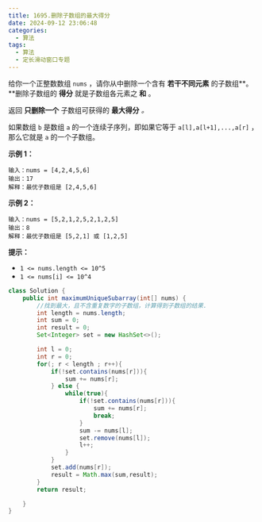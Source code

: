 ```yaml
---
title: 1695.删除子数组的最大得分
date: 2024-09-12 23:06:48
categories:
  - 算法
tags:
  - 算法
  - 定长滑动窗口专题
---
```


给你一个正整数数组 `nums` ，请你从中删除一个含有 **若干不同元素** 的子数组**。**删除子数组的 **得分** 就是子数组各元素之 **和** 。

返回 **只删除一个** 子数组可获得的 **最大得分** *。*

如果数组 `b` 是数组 `a` 的一个连续子序列，即如果它等于 `a[l],a[l+1],...,a[r]` ，那么它就是 `a` 的一个子数组。

 

**示例 1：**

```
输入：nums = [4,2,4,5,6]
输出：17
解释：最优子数组是 [2,4,5,6]
```

**示例 2：**

```
输入：nums = [5,2,1,2,5,2,1,2,5]
输出：8
解释：最优子数组是 [5,2,1] 或 [1,2,5]
```

 

**提示：**

- `1 <= nums.length <= 10^5`
- `1 <= nums[i] <= 10^4`

```java
class Solution {
    public int maximumUniqueSubarray(int[] nums) {
        //找到最大，且不含重复数字的子数组，计算得到子数组的结果.
        int length = nums.length;
        int sum = 0;
        int result = 0;
        Set<Integer> set = new HashSet<>();

        int l = 0;
        int r = 0;
        for(; r < length ; r++){
            if(!set.contains(nums[r])){
                sum += nums[r];
            } else {
                while(true){
                    if(!set.contains(nums[r])){
                        sum += nums[r];
                        break;
                    }
                    sum -= nums[l];
                    set.remove(nums[l]);
                    l++;
                }
            }
            set.add(nums[r]);
            result = Math.max(sum,result);
        }
        return result;

    }
}
```

